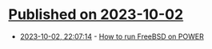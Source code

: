 # [Published on 2023-10-02](index.md)

* [2023-10-02, 22:07:14](https://lobste.rs/s/gkmrs4/how_run_freebsd_on_power) - [How to run FreeBSD on POWER](https://www.youtube.com/watch?v=Tj4Q-m_WEh0&t=220s)
